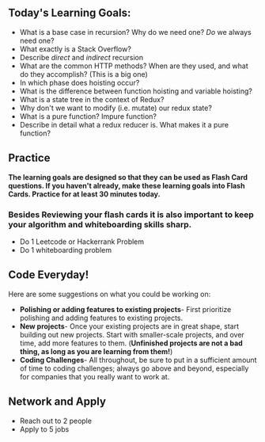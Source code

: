 ## Today's Learning Goals:

- What is a base case in recursion? Why do we need one? _Do_ we always need one?
- What exactly is a Stack Overflow?
- Describe _direct_ and _indirect_ recursion
- What are the common HTTP methods? When are they used, and what do they accomplish? (This is a big one)
- In which phase does hoisting occur?
- What is the difference between function hoisting and variable hoisting?
- What is a state tree in the context of Redux?
- Why don't we want to modify (i.e. mutate) our redux state?
- What is a pure function? Impure function?
- Describe in detail what a redux reducer is. What makes it a pure function?

## Practice

**The learning goals are designed so that they can be used as Flash Card questions. If you haven't already, make these learning goals into Flash Cards. Practice for at least 30 minutes today.**

### Besides Reviewing your flash cards it is also important to keep your algorithm and whiteboarding skills sharp. 
* Do 1 Leetcode or Hackerrank Problem
* Do 1 whiteboarding problem

## Code Everyday!

Here are some suggestions on what you could be working on:

* **Polishing or adding features to existing projects**- First prioritize polishing and adding features to existing projects.
* **New projects**- Once your existing projects are in great shape, start building out new projects. Start with smaller-scale projects, and over time, add more features to them. (**Unfinished projects are not a bad thing, as long as you are learning from them!**)
* **Coding Challenges**- All throughout, be sure to put in a sufficient amount of time to coding challenges; always go above and beyond, especially for companies that you really want to work at.

## Network and Apply

* Reach out to 2 people
* Apply to 5 jobs